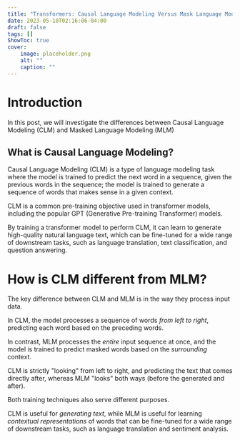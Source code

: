 ```yaml
---
title: "Transformers: Causal Language Modeling Versus Mask Language Modeling"
date: 2023-05-10T02:16:06-04:00
draft: false
tags: []
ShowToc: true
cover:
    image: placeholder.png
    alt: ""
    caption: ""
---
```


# Introduction

In this post, we will investigate the differences between Causal Language Modeling (CLM) and Masked Language Modeling (MLM)

## What is Causal Language Modeling?

Causal Language Modeling (CLM) is a type of language modeling task where the model is trained to predict the next word in a sequence, given the previous words in the sequence; the model is trained to generate a sequence of words that makes sense in a given context.

CLM is a common pre-training objective used in transformer models, including the popular GPT (Generative Pre-training Transformer) models. 

By training a transformer model to perform CLM, it can learn to generate high-quality natural language text, which can be fine-tuned for a wide range of downstream tasks, such as language translation, text classification, and question answering.

# How is CLM different from MLM?

The key difference between CLM and MLM is in the way they process input data. 

In CLM, the model processes a sequence of words *from left to right*, predicting each word based on the preceding words. 

In contrast, MLM processes the *entire* input sequence at once, and the model is trained to predict masked words based on the *surrounding* context.

CLM is strictly "looking" from left to right, and predicting the text that comes directly after, whereas MLM "looks" both ways (before the generated and after).

Both training techniques also serve different purposes.

CLM is useful for *generating text*, while MLM is useful for learning *contextual representations* of words that can be fine-tuned for a wide range of downstream tasks, such as language translation and sentiment analysis.